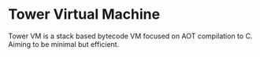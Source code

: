 # Tower Virtual Machine

Tower VM is a stack based bytecode VM focused on AOT compilation to C.
Aiming to be minimal but efficient.